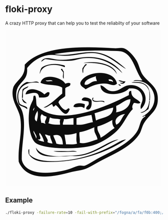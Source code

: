 # floki-proxy
A crazy HTTP proxy that can help you to test the reliabilty of your software

![troll](troll.png?raw=true "a Troll")

## Example

```bash
./floki-proxy -failure-rate=10 -fail-with-prefix="/fogna/a/fa/f0b:400;/small:500"
```

